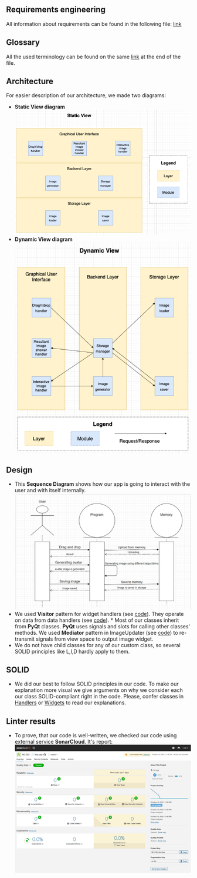 ## Requirements engineering
All information about requirements can be found in the following file: [link](https://docs.google.com/document/d/1YJfG6R8hqVHXyAWbUEWD7GAZxAxY5GQK/edit#)

## Glossary
All the used terminology can be found on the same [link](https://docs.google.com/document/d/1YJfG6R8hqVHXyAWbUEWD7GAZxAxY5GQK/edit#) at the end of the file.

## Architecture
For easier description of our architecture, we made two diagrams:
* **Static View diagram**  
![Static View](/Documentation/static_view.png)
* **Dynamic View diagram**  
![Dynamic View](/Documentation/dynamic_view.png)

## Design
* This **Sequence Diagram** shows how our app is going to interact with the user and with itself internally.  
![Sequence Diagram](/Documentation/sequence.jpg)
* We used **Visitor** pattern for widget handlers (see [code](../Avaday/Handlers/widget_handlers.py)). They operate on data from data handlers (see [code](../Avaday/Handlers/data_handlers.py)). * Most of our classes inherit from **PyQt** classes. **PyQt** uses signals and slots for calling other classes' methods. We used **Mediator** pattern in ImageUpdater (see [code](../Avaday/Handlers/widget_handlers.py)) to re-transmit signals from view space to output image widget.
* We do not have child classes for any of our custom class, so several SOLID principles like L,I,D hardly apply to them.

## SOLID
* We did our best to follow SOLID principles in our code. To make our explanation more visual we give arguments on why we consider each our class SOLID-compliant right in the code. Please, confer classes in [Handlers](../Avaday/Handlers) or [Widgets](../Avaday/Widgets) to read our explanations.

## Linter results
* To prove, that our code is well-written, we checked our code using external service **SonarCloud**. It's report:  
![SonarCloud Report](/Documentation/sonarcloud_report.png)